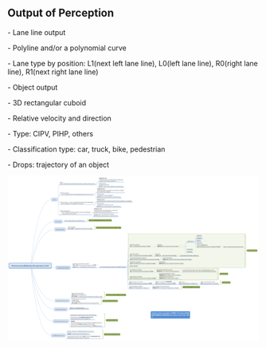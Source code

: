 ## Output of Perception



\- Lane line output

  \- Polyline and/or a polynomial curve

  \- Lane type by position: L1(next left lane line), L0(left lane line), R0(right lane line), R1(next right lane line)



\- Object output

  \- 3D rectangular cuboid

  \- Relative velocity and direction

  \- Type: CIPV, PIHP, others

  \- Classification type: car, truck, bike, pedestrian

  \- Drops: trajectory of an object







![](../image\fusion_init.png)